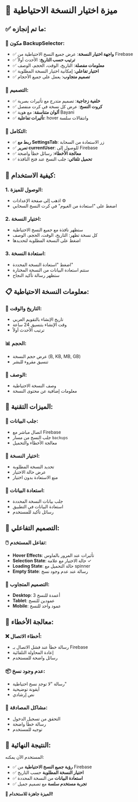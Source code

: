 # 🎯 ميزة اختيار النسخة الاحتياطية

## ✅ ما تم إنجازه:

### 🔧 **مكون BackupSelector:**
- ✅ **واجهة اختيار النسخة**: عرض جميع النسخ الاحتياطية من Firebase
- ✅ **ترتيب حسب التاريخ**: الأحدث أولاً
- ✅ **معلومات مفصلة**: التاريخ، الوقت، الحجم، الوصف
- ✅ **اختيار تفاعلي**: إمكانية اختيار النسخة المطلوبة
- ✅ **تصميم متجاوب**: يعمل على جميع الأحجام

### 🎨 **التصميم:**
- ✅ **خلفية زجاجية**: تصميم متدرج مع تأثيرات بصرية
- ✅ **كروت النسخ**: عرض كل نسخة في كرت منفصل
- ✅ **ألوان متناسقة**: مع هوية Bayani
- ✅ **تأثيرات تفاعلية**: hover وانتقالات سلسة

### 🔗 **التكامل:**
- ✅ **ربط مع SettingsTab**: زر الاستعادة من السحابة
- ✅ **تمرير currentUser**: للوصول إلى Firebase
- ✅ **معالجة الأخطاء**: رسائل خطأ واضحة
- ✅ **تحميل تلقائي**: جلب النسخ عند فتح النافذة

## 🚀 **كيفية الاستخدام:**

### 1. **الوصول للميزة:**
- اذهب إلى صفحة الإعدادات ⚙️
- اضغط على "استعادة من الغيوم" في كرت النسخ السحابي

### 2. **اختيار النسخة:**
- ستظهر نافذة مع جميع النسخ الاحتياطية
- كل نسخة تظهر: التاريخ، الوقت، الحجم، الوصف
- اضغط على النسخة المطلوبة لتحديدها

### 3. **استعادة النسخة:**
- اضغط "استعادة النسخة المحددة"
- ستتم استعادة البيانات من النسخة المختارة
- ستظهر رسالة تأكيد النجاح

## 📋 **معلومات النسخة الاحتياطية:**

### 📅 **التاريخ والوقت:**
- تاريخ الإنشاء بالتقويم العربي
- وقت الإنشاء بتنسيق 24 ساعة
- ترتيب الأحدث أولاً

### 📊 **الحجم:**
- عرض حجم النسخة (B, KB, MB, GB)
- تنسيق مقروء للبشر

### 📝 **الوصف:**
- وصف النسخة الاحتياطية
- معلومات إضافية عن محتوى النسخة

## 🔧 **الميزات التقنية:**

### 🔄 **جلب البيانات:**
- اتصال مباشر مع Firebase
- جلب النسخ من مسار `backups`
- معالجة الأخطاء والتحميل

### 🎯 **اختيار النسخة:**
- تحديد النسخة المطلوبة
- عرض حالة الاختيار
- منع الاستعادة بدون اختيار

### 💾 **استعادة البيانات:**
- جلب بيانات النسخة المحددة
- استعادة البيانات في التطبيق
- رسائل تأكيد للمستخدم

## 🎨 **التصميم التفاعلي:**

### 🖱️ **تفاعل المستخدم:**
- **Hover Effects**: تأثيرات عند المرور بالماوس
- **Selection State**: حالة الاختيار مع علامة ✓
- **Loading State**: حالة التحميل مع spinner
- **Empty State**: رسالة عند عدم وجود نسخ

### 📱 **التصميم المتجاوب:**
- **Desktop**: 3 أعمدة للنسخ
- **Tablet**: عمودين للنسخ  
- **Mobile**: عمود واحد للنسخ

## 🚨 **معالجة الأخطاء:**

### ❌ **أخطاء الاتصال:**
- رسالة خطأ عند فشل الاتصال بـ Firebase
- إعادة المحاولة التلقائية
- رسائل واضحة للمستخدم

### 📦 **عدم وجود نسخ:**
- رسالة "لا توجد نسخ احتياطية"
- أيقونة توضيحية
- نص إرشادي

### 🔐 **مشاكل المصادقة:**
- التحقق من تسجيل الدخول
- رسالة خطأ واضحة
- توجيه للمستخدم

## 🎉 **النتيجة النهائية:**

المستخدم الآن يمكنه:
- ✅ **رؤية جميع النسخ الاحتياطية** من Firebase
- ✅ **اختيار النسخة المطلوبة** حسب التاريخ
- ✅ **استعادة البيانات** من النسخة المحددة
- ✅ **تجربة مستخدم سلسة** مع تصميم جميل

**🎯 الميزة جاهزة للاستخدام!**

